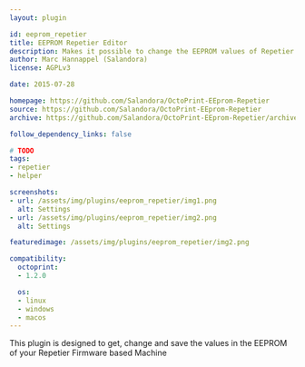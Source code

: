 ```yaml
---
layout: plugin

id: eeprom_repetier
title: EEPROM Repetier Editor
description: Makes it possible to change the EEPROM values of Repetier Firmware through OctoPrint
author: Marc Hannappel (Salandora)
license: AGPLv3

date: 2015-07-28

homepage: https://github.com/Salandora/OctoPrint-EEprom-Repetier
source: https://github.com/Salandora/OctoPrint-EEprom-Repetier
archive: https://github.com/Salandora/OctoPrint-EEprom-Repetier/archive/master.zip

follow_dependency_links: false

# TODO
tags:
- repetier
- helper

screenshots:
- url: /assets/img/plugins/eeprom_repetier/img1.png
  alt: Settings
- url: /assets/img/plugins/eeprom_repetier/img2.png
  alt: Settings

featuredimage: /assets/img/plugins/eeprom_repetier/img2.png

compatibility:
  octoprint:
  - 1.2.0

  os:
  - linux
  - windows
  - macos
---
```


This plugin is designed to get, change and save the values in the EEPROM of your Repetier Firmware based Machine
